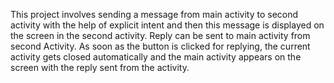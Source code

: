 This project involves sending a message from main activity to second activity with the help of explicit intent and then this message is
displayed on the screen in the second activity. Reply can be sent to main activity from second Activity. As soon as the button is clicked 
for replying, the current activity gets closed automatically and the main activity appears on the screen with the reply sent from the 
activity.
